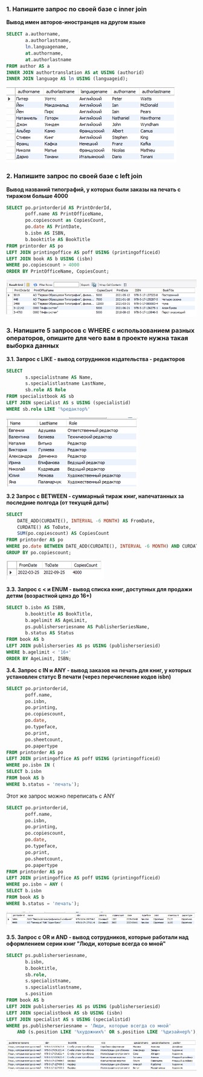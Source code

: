 ### 1. Напишите запрос по своей базе с inner join  
**Вывод имен авторов-иностранцев на другом языке**  
```SQL
SELECT a.authorname,
       a.authorlastname,
       ln.languagename,
       at.authorname,
       at.authorlastname
FROM author AS a
INNER JOIN authortranslation AS at USING (authorid)
INNER JOIN language AS ln USING (languageid);
```  
![InnerJoin](https://github.com/MariKuznetsova/StudyDatabases/blob/main/homework/24.%20MySQL%20DML%20%D0%B2%D1%81%D1%82%D0%B0%D0%B2%D0%BA%D0%B0,%20%D0%B2%D1%8B%D0%B1%D0%BE%D1%80%D0%BA%D0%B0,%20%D0%BE%D0%B1%D0%BD%D0%BE%D0%B2%D0%BB%D0%B5%D0%BD%D0%B8%D0%B5/InnerJoin.PNG?raw=true)  

### 2. Напишите запрос по своей базе с left join  
**Вывод названий типографий, у которых были заказы на печать с тиражом больше 4000**  
```SQL
SELECT po.printorderid AS PrintOrderId,
       poff.name AS PrintOfficeName,
       po.copiescount as CopiesCount,
       po.date AS PrintDate,
       b.isbn AS ISBN,
       b.booktitle AS BookTitle
FROM printorder AS po
LEFT JOIN printingoffice AS poff USING (printingofficeid)
LEFT JOIN book AS b USING (isbn)
WHERE po.copiescount > 4000
ORDER BY PrintOfficeName, CopiesCount;
```  
![LeftJoin](https://github.com/MariKuznetsova/StudyDatabases/blob/main/homework/24.%20MySQL%20DML%20%D0%B2%D1%81%D1%82%D0%B0%D0%B2%D0%BA%D0%B0,%20%D0%B2%D1%8B%D0%B1%D0%BE%D1%80%D0%BA%D0%B0,%20%D0%BE%D0%B1%D0%BD%D0%BE%D0%B2%D0%BB%D0%B5%D0%BD%D0%B8%D0%B5/LeftJoin.PNG?raw=true)  

### 3. Напишите 5 запросов с WHERE с использованием разных операторов, опишите для чего вам в проекте нужна такая выборка данных

**3.1. Запрос с LIKE - вывод сотрудников издательства - редакторов**  
```SQL
SELECT 
       s.specialistname AS Name,
       s.specialistlastname LastName,
       sb.role AS Role
FROM specialistbook AS sb
LEFT JOIN specialist AS s USING (specialistid)
WHERE sb.role LIKE '%редактор%'
```  
![WhereLike](https://github.com/MariKuznetsova/StudyDatabases/blob/main/homework/24.%20MySQL%20DML%20%D0%B2%D1%81%D1%82%D0%B0%D0%B2%D0%BA%D0%B0,%20%D0%B2%D1%8B%D0%B1%D0%BE%D1%80%D0%BA%D0%B0,%20%D0%BE%D0%B1%D0%BD%D0%BE%D0%B2%D0%BB%D0%B5%D0%BD%D0%B8%D0%B5/WhereLike.PNG?raw=true)  


**3.2 Запрос с BETWEEN - суммарный тираж книг, напечатанных за последние полгода (от текущей даты)**  
```SQL
SELECT 
    DATE_ADD(CURDATE(), INTERVAL -6 MONTH) AS FromDate,
    CURDATE() AS ToDate,
    SUM(po.copiescount) AS CopiesCount
FROM printorder AS po
WHERE po.date BETWEEN DATE_ADD(CURDATE(), INTERVAL -6 MONTH) AND CURDATE()
GROUP BY po.copiescount;
```  
![WhereBetween](https://github.com/MariKuznetsova/StudyDatabases/blob/main/homework/24.%20MySQL%20DML%20%D0%B2%D1%81%D1%82%D0%B0%D0%B2%D0%BA%D0%B0,%20%D0%B2%D1%8B%D0%B1%D0%BE%D1%80%D0%BA%D0%B0,%20%D0%BE%D0%B1%D0%BD%D0%BE%D0%B2%D0%BB%D0%B5%D0%BD%D0%B8%D0%B5/WhereBetween.PNG?raw=true)  

**3.3. Запрос с < и ENUM - вывод списка книг, доступных для продажи детям (возрастной ценз до 16+)**  
```SQL
SELECT b.isbn AS ISBN,
       b.booktitle AS BookTitle,
       b.agelimit AS AgeLimit,
       ps.publisherseriesname AS PublisherSeriesName,
       b.status AS Status
FROM book AS b
LEFT JOIN publisherseries AS ps USING (publisherseriesid)
WHERE b.agelimit < '16+'
ORDER BY AgeLimit, ISBN;
```  
**3.4. Запрос с IN и ANY - вывод заказов на печать для книг, у которых установлен статус В печати (через перечисление кодов isbn)**  
```SQL
SELECT po.printorderid,
       poff.name,
       po.isbn,
       po.printing,
       po.copiescount,
       po.date,
       po.typeface,
       po.print,
       po.sheetcount,
       po.papertype
FROM printorder AS po
LEFT JOIN printingoffice AS poff USING (printingofficeid)
WHERE po.isbn IN (
SELECT b.isbn
FROM book AS b
WHERE b.status = 'печать');
```  
Этот же запрос можно переписать с ANY  
```SQL
SELECT po.printorderid,
       poff.name,
       po.isbn,
       po.printing,
       po.copiescount,
       po.date,
       po.typeface,
       po.print,
       po.sheetcount,
       po.papertype
FROM printorder AS po
LEFT JOIN printingoffice AS poff USING (printingofficeid)
WHERE po.isbn = ANY (
SELECT b.isbn
FROM book AS b
WHERE b.status = 'печать');
```  
![WhereInAny](https://github.com/MariKuznetsova/StudyDatabases/blob/main/homework/24.%20MySQL%20DML%20%D0%B2%D1%81%D1%82%D0%B0%D0%B2%D0%BA%D0%B0,%20%D0%B2%D1%8B%D0%B1%D0%BE%D1%80%D0%BA%D0%B0,%20%D0%BE%D0%B1%D0%BD%D0%BE%D0%B2%D0%BB%D0%B5%D0%BD%D0%B8%D0%B5/WhereInAny.PNG?raw=true)  

**3.5. Запрос с OR и AND - вывод сотрудников, которые работали над оформлением серии книг "Люди, которые всегда со мной"**  
```SQL
SELECT ps.publisherseriesname,
       b.isbn,
       b.booktitle,
       sb.role,
       s.specialistname,
       s.specialistlastname,
       s.position
FROM book AS b
LEFT JOIN publisherseries AS ps USING (publisherseriesid)
LEFT JOIN specialistbook AS sb USING (isbn)
LEFT JOIN specialist AS s USING (specialistid)
WHERE ps.publisherseriesname = 'Люди, которые всегда со мной'
    AND (s.position LIKE '%художник%' OR s.position LIKE '%дизайнер%');
```  
![WhereAndOr](https://github.com/MariKuznetsova/StudyDatabases/blob/main/homework/24.%20MySQL%20DML%20%D0%B2%D1%81%D1%82%D0%B0%D0%B2%D0%BA%D0%B0,%20%D0%B2%D1%8B%D0%B1%D0%BE%D1%80%D0%BA%D0%B0,%20%D0%BE%D0%B1%D0%BD%D0%BE%D0%B2%D0%BB%D0%B5%D0%BD%D0%B8%D0%B5/WhereAndOr.PNG?raw=true)